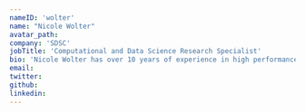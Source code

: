```yaml
---
nameID: 'wolter'
name: "Nicole Wolter"
avatar_path:
company: 'SDSC'
jobTitle: 'Computational and Data Science Research Specialist'
bio: 'Nicole Wolter has over 10 years of experience in high performance computing. She has spent six years doing research in Performance Modeling and Characterization at UC San Diego. She has excellent analytical and model development skills most recently applied in the areas of medical informatics, sports analytics and large data analysis. She has conducted a number of data mining classes and lectures.'
email:
twitter:
github:
linkedin:
---
```

